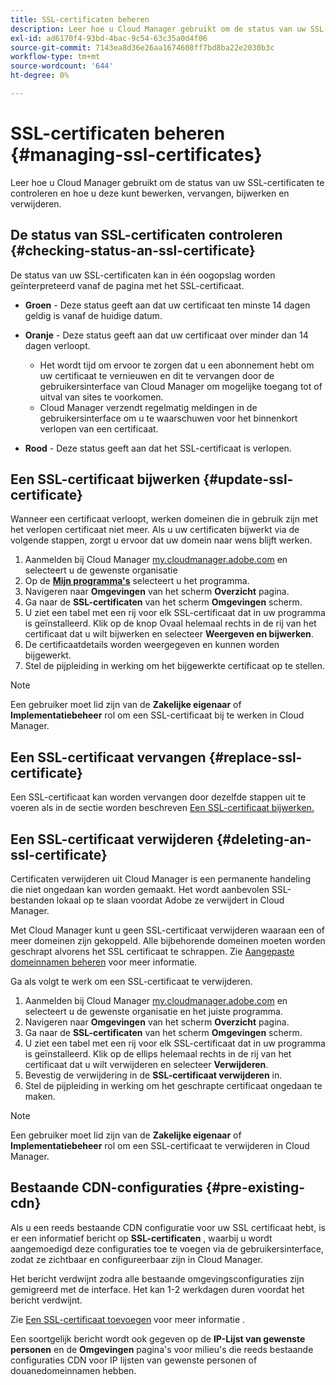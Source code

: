 ```yaml
---
title: SSL-certificaten beheren
description: Leer hoe u Cloud Manager gebruikt om de status van uw SSL-certificaten te controleren en hoe u deze kunt bewerken, vervangen, bijwerken en verwijderen.
exl-id: ad6170f4-93bd-4bac-9c54-63c35a0d4f06
source-git-commit: 7143ea8d36e26aa1674608ff7bd8ba22e2030b3c
workflow-type: tm+mt
source-wordcount: '644'
ht-degree: 0%

---
```



# SSL-certificaten beheren {#managing-ssl-certificates}

Leer hoe u Cloud Manager gebruikt om de status van uw SSL-certificaten te controleren en hoe u deze kunt bewerken, vervangen, bijwerken en verwijderen.

## De status van SSL-certificaten controleren {#checking-status-an-ssl-certificate}

De status van uw SSL-certificaten kan in één oogopslag worden geïnterpreteerd vanaf de pagina met het SSL-certificaat.

* **Groen** - Deze status geeft aan dat uw certificaat ten minste 14 dagen geldig is vanaf de huidige datum.

* **Oranje** - Deze status geeft aan dat uw certificaat over minder dan 14 dagen verloopt.
   * Het wordt tijd om ervoor te zorgen dat u een abonnement hebt om uw certificaat te vernieuwen en dit te vervangen door de gebruikersinterface van Cloud Manager om mogelijke toegang tot of uitval van sites te voorkomen.
   * Cloud Manager verzendt regelmatig meldingen in de gebruikersinterface om u te waarschuwen voor het binnenkort verlopen van een certificaat.

* **Rood** - Deze status geeft aan dat het SSL-certificaat is verlopen.

## Een SSL-certificaat bijwerken {#update-ssl-certificate}

Wanneer een certificaat verloopt, werken domeinen die in gebruik zijn met het verlopen certificaat niet meer. Als u uw certificaten bijwerkt via de volgende stappen, zorgt u ervoor dat uw domein naar wens blijft werken.

1. Aanmelden bij Cloud Manager [my.cloudmanager.adobe.com](https://my.cloudmanager.adobe.com/) en selecteert u de gewenste organisatie
1. Op de **[Mijn programma&#39;s](/help/implementing/cloud-manager/getting-access-to-aem-in-cloud/editing-programs.md#my-programs)** selecteert u het programma.
1. Navigeren naar **Omgevingen** van het scherm **Overzicht** pagina.
1. Ga naar de **SSL-certificaten** van het scherm **Omgevingen** scherm.
1. U ziet een tabel met een rij voor elk SSL-certificaat dat in uw programma is geïnstalleerd. Klik op de knop Ovaal helemaal rechts in de rij van het certificaat dat u wilt bijwerken en selecteer **Weergeven en bijwerken**.
1. De certificaatdetails worden weergegeven en kunnen worden bijgewerkt.
1. Stel de pijpleiding in werking om het bijgewerkte certificaat op te stellen.

>[!NOTE]
>
>Een gebruiker moet lid zijn van de **Zakelijke eigenaar** of **Implementatiebeheer** rol om een SSL-certificaat bij te werken in Cloud Manager.

## Een SSL-certificaat vervangen {#replace-ssl-certificate}

Een SSL-certificaat kan worden vervangen door dezelfde stappen uit te voeren als in de sectie worden beschreven [Een SSL-certificaat bijwerken.](#update-ssl-certificate)

## Een SSL-certificaat verwijderen {#deleting-an-ssl-certificate}

Certificaten verwijderen uit Cloud Manager is een permanente handeling die niet ongedaan kan worden gemaakt. Het wordt aanbevolen SSL-bestanden lokaal op te slaan voordat Adobe ze verwijdert in Cloud Manager.

Met Cloud Manager kunt u geen SSL-certificaat verwijderen waaraan een of meer domeinen zijn gekoppeld. Alle bijbehorende domeinen moeten worden geschrapt alvorens het SSL certificaat te schrappen. Zie [Aangepaste domeinnamen beheren](/help/implementing/cloud-manager/custom-domain-names/managing-custom-domain-names.md) voor meer informatie.

Ga als volgt te werk om een SSL-certificaat te verwijderen.

1. Aanmelden bij Cloud Manager [my.cloudmanager.adobe.com](https://my.cloudmanager.adobe.com/) en selecteert u de gewenste organisatie en het juiste programma.
1. Navigeren naar **Omgevingen** van het scherm **Overzicht** pagina.
1. Ga naar de **SSL-certificaten** van het scherm **Omgevingen** scherm.
1. U ziet een tabel met een rij voor elk SSL-certificaat dat in uw programma is geïnstalleerd. Klik op de ellips helemaal rechts in de rij van het certificaat dat u wilt verwijderen en selecteer **Verwijderen**.
1. Bevestig de verwijdering in de **SSL-certificaat verwijderen** in.
1. Stel de pijpleiding in werking om het geschrapte certificaat ongedaan te maken.

>[!NOTE]
>
>Een gebruiker moet lid zijn van de **Zakelijke eigenaar** of **Implementatiebeheer** rol om een SSL-certificaat te verwijderen in Cloud Manager.

## Bestaande CDN-configuraties {#pre-existing-cdn}

Als u een reeds bestaande CDN configuratie voor uw SSL certificaat hebt, is er een informatief bericht op **SSL-certificaten** , waarbij u wordt aangemoedigd deze configuraties toe te voegen via de gebruikersinterface, zodat ze zichtbaar en configureerbaar zijn in Cloud Manager.

Het bericht verdwijnt zodra alle bestaande omgevingsconfiguraties zijn gemigreerd met de interface. Het kan 1-2 werkdagen duren voordat het bericht verdwijnt.

Zie [Een SSL-certificaat toevoegen](/help/implementing/cloud-manager/managing-ssl-certifications/add-ssl-certificate.md) voor meer informatie .

Een soortgelijk bericht wordt ook gegeven op de **IP-Lijst van gewenste personen** en de **Omgevingen** pagina&#39;s voor milieu&#39;s die reeds bestaande configuraties CDN voor IP lijsten van gewenste personen of douanedomeinnamen hebben.

